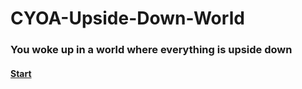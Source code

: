 # CYOA-Upside-Down-World
### You woke up in a world where everything is upside down
#### [Start](https://austinl1905.github.io/CYOA-Upside-Down-World/)
